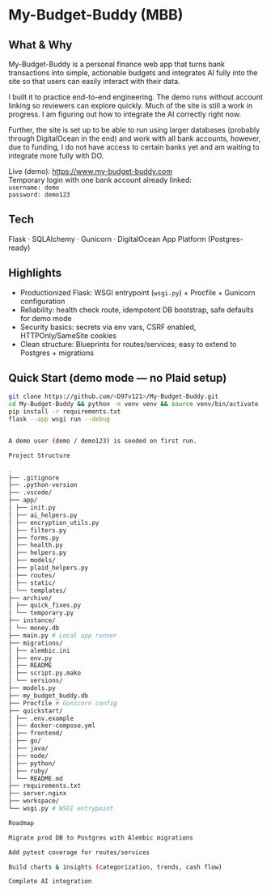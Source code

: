 # My-Budget-Buddy (MBB)

## What & Why
My-Budget-Buddy is a personal finance web app that turns bank transactions into simple, actionable budgets and integrates AI fully into the site so that users can easily interact with their data.  

I built it to practice end-to-end engineering. The demo runs without account linking so reviewers can explore quickly. Much of the site is still a work in progress. I am figuring out how to integrate the AI correctly right now.  

Further, the site is set up to be able to run using larger databases (probably through DigitalOcean in the end) and work with all bank accounts, however, due to funding, I do not have access to certain banks yet and am waiting to integrate more fully with DO.  

Live (demo): https://www.my-budget-buddy.com  
Temporary login with one bank account already linked:  
`username: demo`  
`password: demo123`

## Tech
Flask · SQLAlchemy · Gunicorn · DigitalOcean App Platform (Postgres-ready)

## Highlights
- Productionized Flask: WSGI entrypoint (`wsgi.py`) + Procfile + Gunicorn configuration  
- Reliability: health check route, idempotent DB bootstrap, safe defaults for demo mode  
- Security basics: secrets via env vars, CSRF enabled, HTTPOnly/SameSite cookies  
- Clean structure: Blueprints for routes/services; easy to extend to Postgres + migrations  

## Quick Start (demo mode — no Plaid setup)
```bash
git clone https://github.com/<D97v121>/My-Budget-Buddy.git
cd My-Budget-Buddy && python -m venv venv && source venv/bin/activate
pip install -r requirements.txt
flask --app wsgi run --debug


A demo user (demo / demo123) is seeded on first run.

Project Structure

.
├── .gitignore
├── .python-version
├── .vscode/
├── app/
│ ├── init.py
│ ├── ai_helpers.py
│ ├── encryption_utils.py
│ ├── filters.py
│ ├── forms.py
│ ├── health.py
│ ├── helpers.py
│ ├── models/
│ ├── plaid_helpers.py
│ ├── routes/
│ ├── static/
│ └── templates/
├── archive/
│ ├── quick_fixes.py
│ └── temporary.py
├── instance/
│ └── money.db
├── main.py # Local app runner
├── migrations/
│ ├── alembic.ini
│ ├── env.py
│ ├── README
│ ├── script.py.mako
│ └── versions/
├── models.py
├── my_budget_buddy.db
├── Procfile # Gunicorn config
├── quickstart/
│ ├── .env.example
│ ├── docker-compose.yml
│ ├── frontend/
│ ├── go/
│ ├── java/
│ ├── node/
│ ├── python/
│ ├── ruby/
│ └── README.md
├── requirements.txt
├── server.nginx
├── workspace/
└── wsgi.py # WSGI entrypoint

Roadmap

Migrate prod DB to Postgres with Alembic migrations

Add pytest coverage for routes/services

Build charts & insights (categorization, trends, cash flow)

Complete AI integration
